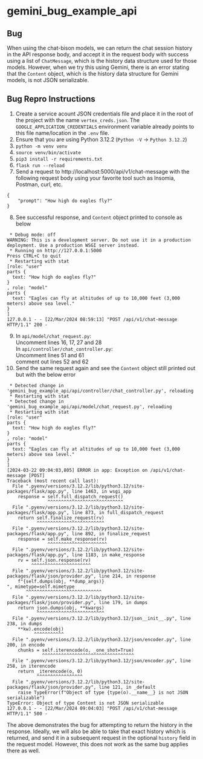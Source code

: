 # gemini_bug_example_api

## Bug

When using the chat-bison models, we can return the chat session history in the API response body, and
accept it in the request body with success using a list of `ChatMessage`, which is the history data
structure used for those models. However, when we try this using Gemini, there is an error stating
that the `Content` object, which is the history data structure for Gemini models, is not JSON
serializable.

## Bug Repro Instructions

1. Create a service acount JSON credentials file and place it in the root of the project with the
   name `vertex_creds.json`. The `GOOGLE_APPLICATION_CREDENTIALS` environment variable already
   points to this file name/location in the `.env` file.
2. Ensure that you are using Python 3.12.2 (`Python -V` -> `Python 3.12.2`)
3. `python -m venv venv`
4. `source venv/bin/activate`
5. `pip3 install -r requirements.txt`
6. `flask run --reload`
7. Send a request to http://localhost:5000/api/v1/chat-message with the following request body
   using your favorite tool such as Insomia, Postman, curl, etc.

```
{
    "prompt": "How high do eagles fly?"
}
```
8. See successful response, and `Content` object printed to console as below

```
 * Debug mode: off
WARNING: This is a development server. Do not use it in a production deployment. Use a production WSGI server instead.
 * Running on http://127.0.0.1:5000
Press CTRL+C to quit
 * Restarting with stat
[role: "user"
parts {
  text: "How high do eagles fly?"
}
, role: "model"
parts {
  text: "Eagles can fly at altitudes of up to 10,000 feet (3,000 meters) above sea level."
}
]
127.0.0.1 - - [22/Mar/2024 08:59:13] "POST /api/v1/chat-message HTTP/1.1" 200 -
```
9. In `api/model/chat_request.py`:<br>Uncomment lines 16, 17, 27 and 28<br>
   In `api/controller/chat_controller.py`:<br>Uncomment lines 51 and 61<br>comment out lines 52 and 62
10. Send the same request again and see the `Content` object still printed out but with the below error
```
 * Detected change in 'gemini_bug_example_api/api/controller/chat_controller.py', reloading
 * Restarting with stat
 * Detected change in 'gemini_bug_example_api/api/model/chat_request.py', reloading
 * Restarting with stat
[role: "user"
parts {
  text: "How high do eagles fly?"
}
, role: "model"
parts {
  text: "Eagles can fly at altitudes of up to 10,000 feet (3,000 meters) above sea level."
}
]
[2024-03-22 09:04:03,805] ERROR in app: Exception on /api/v1/chat-message [POST]
Traceback (most recent call last):
  File ".pyenv/versions/3.12.2/lib/python3.12/site-packages/flask/app.py", line 1463, in wsgi_app
    response = self.full_dispatch_request()
               ^^^^^^^^^^^^^^^^^^^^^^^^^^^^
  File ".pyenv/versions/3.12.2/lib/python3.12/site-packages/flask/app.py", line 873, in full_dispatch_request
    return self.finalize_request(rv)
           ^^^^^^^^^^^^^^^^^^^^^^^^^
  File ".pyenv/versions/3.12.2/lib/python3.12/site-packages/flask/app.py", line 892, in finalize_request
    response = self.make_response(rv)
               ^^^^^^^^^^^^^^^^^^^^^^
  File ".pyenv/versions/3.12.2/lib/python3.12/site-packages/flask/app.py", line 1183, in make_response
    rv = self.json.response(rv)
         ^^^^^^^^^^^^^^^^^^^^^^
  File ".pyenv/versions/3.12.2/lib/python3.12/site-packages/flask/json/provider.py", line 214, in response
    f"{self.dumps(obj, **dump_args)}
", mimetype=self.mimetype
       ^^^^^^^^^^^^^^^^^^^^^^^^^^^^
  File ".pyenv/versions/3.12.2/lib/python3.12/site-packages/flask/json/provider.py", line 179, in dumps
    return json.dumps(obj, **kwargs)
           ^^^^^^^^^^^^^^^^^^^^^^^^^
  File ".pyenv/versions/3.12.2/lib/python3.12/json__init__.py", line 238, in dumps
    **kw).encode(obj)
          ^^^^^^^^^^^
  File ".pyenv/versions/3.12.2/lib/python3.12/json/encoder.py", line 200, in encode
    chunks = self.iterencode(o, _one_shot=True)
             ^^^^^^^^^^^^^^^^^^^^^^^^^^^^^^^^^^
  File ".pyenv/versions/3.12.2/lib/python3.12/json/encoder.py", line 258, in iterencode
    return _iterencode(o, 0)
           ^^^^^^^^^^^^^^^^^
  File ".pyenv/versions/3.12.2/lib/python3.12/site-packages/flask/json/provider.py", line 121, in _default
    raise TypeError(f"Object of type {type(o).__name__} is not JSON serializable")
TypeError: Object of type Content is not JSON serializable
127.0.0.1 - - [22/Mar/2024 09:04:03] "POST /api/v1/chat-message HTTP/1.1" 500 -
```
The above demonstrates the bug for attempting to return the history in the response. Ideally, we
will also be able to take that exact history which is returned, and send it in a subsequent request
in the optional `history` field in the request model. However, this does not work as the same bug
applies there as well.

